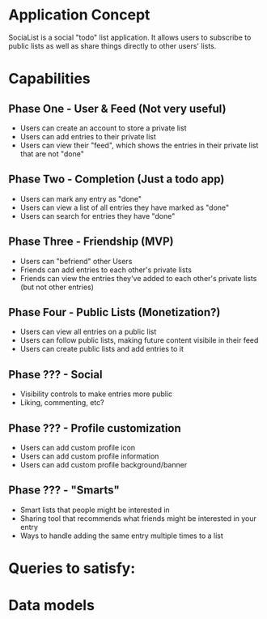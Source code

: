 # Application Concept
SociaList is a social "todo" list application. It allows users to subscribe to public lists as well as share things directly to other users' lists.

# Capabilities
## Phase One - User & Feed (Not very useful)
* Users can create an account to store a private list
* Users can add entries to their private list
* Users can view their "feed", which shows the entries in their private list that are not "done"

## Phase Two - Completion (Just a todo app)
* Users can mark any entry as "done"
* Users can view a list of all entries they have marked as "done"
* Users can search for entries they have "done"

## Phase Three - Friendship (MVP)
* Users can "befriend" other Users
* Friends can add entries to each other's private lists
* Friends can view the entries they've added to each other's private lists (but not other entries)

## Phase Four - Public Lists (Monetization?)
* Users can view all entries on a public list
* Users can follow public lists, making future content visibile in their feed
* Users can create public lists and add entries to it

## Phase ??? - Social
* Visibility controls to make entries more public
* Liking, commenting, etc?

## Phase ??? - Profile customization
* Users can add custom profile icon
* Users can add custom profile information
* Users can add custom profile background/banner

## Phase ??? - "Smarts"
* Smart lists that people might be interested in
* Sharing tool that recommends what friends might be interested in your entry
* Ways to handle adding the same entry multiple times to a list

# Queries to satisfy:

# Data models
